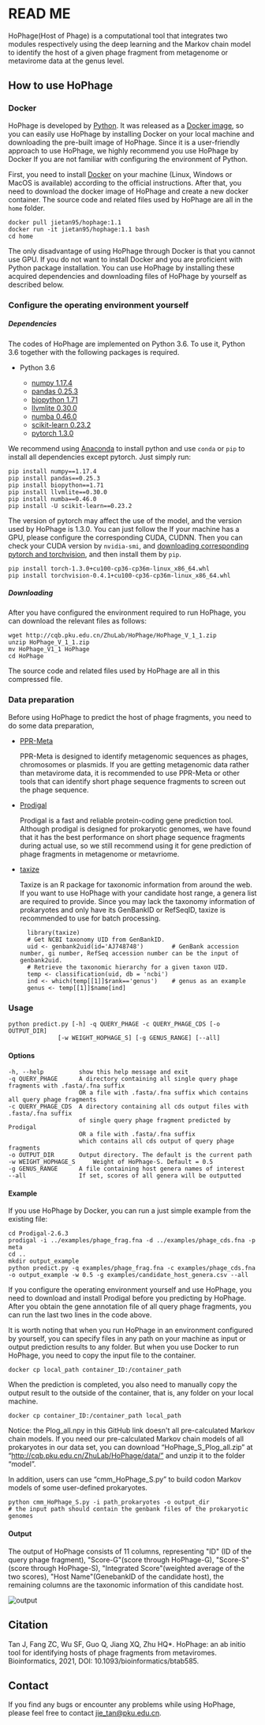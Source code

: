 # READ ME
HoPhage(Host of Phage) is a computational tool that integrates two modules respectively using the deep learning and the Markov chain model to identify the host of a given phage fragment from metagenome or metavirome data at the genus level.  

## How to use HoPhage

### Docker

HoPhage is developed by [Python](https://www.python.org/). It was released as a [Docker image](https://hub.docker.com/repository/docker/jietan95/hophage), so you can easily use HoPhage by installing Docker on your local machine and downloading the pre-built image of HoPhage. Since it is a user-friendly approach to use HoPhage, we highly recommend you use HoPhage by Docker If you are not familiar with configuring the environment of Python.

First, you need to install [Docker](https://www.docker.com/) on your machine (Linux, Windows or MacOS is available) according to the official instructions. After that, you need to download the docker image of HoPhage and create a new docker container. The source code and related files used by HoPhage are all in the `home` folder. 

	docker pull jietan95/hophage:1.1
	docker run -it jietan95/hophage:1.1 bash
	cd home
  

The only disadvantage of using HoPhage through Docker is that you cannot use GPU. If you do not want to install Docker and you are proficient with Python package installation. You can use HoPhage by installing these acquired dependencies and downloading files of HoPhage by yourself as described below. 

### Configure the operating environment yourself
##### Dependencies

The codes of HoPhage are implemented on Python 3.6. To use it, Python 3.6 together with the following packages is required.

- Python 3.6

	+ [numpy 1.17.4](https://pypi.org/project/numpy/)
	+ [pandas 0.25.3](https://pypi.org/project/pandas/)
	+ [biopython 1.71](https://pypi.org/project/biopython/)
	+ [llvmlite 0.30.0](https://pypi.org/project/llvmlite/)
	+ [numba 0.46.0](https://pypi.org/project/numba/)
	+ [scikit-learn 0.23.2](https://scikit-learn.org/stable/index.html)
	+ [pytorch 1.3.0](https://pytorch.org/)

We recommend using [Anaconda](https://www.anaconda.com/) to install python and use `conda` or `pip` to install all dependencies except pytorch. Just simply run:

	pip install numpy==1.17.4
	pip install pandas==0.25.3
	pip install biopython==1.71
	pip install llvmlite==0.30.0
	pip install numba==0.46.0
	pip install -U scikit-learn==0.23.2
	
The version of pytorch may affect the use of the model, and the version used by HoPhage is 1.3.0. You can just follow the If your machine has a GPU, please configure the corresponding CUDA, CUDNN. Then you can check your CUDA version by `nvidia-smi`, and [downloading corresponding pytorch and torchvision](https://download.pytorch.org/whl/cu100/torch_stable.html), and then install them by `pip`.

	pip install torch-1.3.0+cu100-cp36-cp36m-linux_x86_64.whl
	pip install torchvision-0.4.1+cu100-cp36-cp36m-linux_x86_64.whl


##### Downloading
	
After you have configured the environment required to run HoPhage, you can download the relevant files as follows:

	wget http://cqb.pku.edu.cn/ZhuLab/HoPhage/HoPhage_V_1_1.zip
	unzip HoPhage_V_1_1.zip
	mv HoPhage_V1_1 HoPhage
	cd HoPhage

The source code and related files used by HoPhage are all in this compressed file.

### Data preparation

Before using HoPhage to predict the host of phage fragments, you need to do some data preparation, 

- [PPR-Meta](http://cqb.pku.edu.cn/ZhuLab/PPR_Meta/)

	PPR-Meta is designed to identify metagenomic sequences as phages, chromosomes or plasmids. If you are getting metagenomic data rather than metavirome data, it is recommended to use PPR-Meta or other tools that can identify short phage sequence fragments to screen out the phage sequence. 

- [Prodigal](https://github.com/hyattpd/Prodigal)

	Prodigal is a fast and reliable protein-coding gene prediction tool. Although prodigal is designed for prokaryotic genomes, we have found that it has the best performance on short phage sequence fragments during actual use, so we still recommend using it for gene prediction of phage fragments in metagenome or metavriome.

- [taxize](https://www.rdocumentation.org/packages/taxize/versions/0.9.99)

	Taxize is an R package for taxonomic information from around the web. If you want to use HoPhage with your candidate host range, a genera list are required to provide. Since you may lack the taxonomy information of prokaryotes and only have its GenBankID or RefSeqID, taxize is recommended to use for batch processing.
	
		library(taxize)
		# Get NCBI taxonomy UID from GenBankID.
		uid <- genbank2uid(id='AJ748748')        # GenBank accession number, gi number, RefSeq accession number can be the input of genbank2uid.
		# Retrieve the taxonomic hierarchy for a given taxon UID.
		temp <- classification(uid, db = 'ncbi')  
		ind <- which(temp[[1]]$rank=='genus')    # genus as an example  
		genus <- temp[[1]]$name[ind]  


### Usage

	python predict.py [-h] -q QUERY_PHAGE -c QUERY_PHAGE_CDS [-o OUTPUT_DIR]
                  [-w WEIGHT_HOPHAGE_S] [-g GENUS_RANGE] [--all]

#### Options

	-h, --help          show this help message and exit
	-q QUERY_PHAGE      A directory containing all single query phage fragments with .fasta/.fna suffix 
						OR a file with .fasta/.fna suffix which contains all query phage fragments
	-c QUERY_PHAGE_CDS  A directory containing all cds output files with .fasta/.fna suffix 
						of single query phage fragment predicted by Prodigal 
						OR a file with .fasta/.fna suffix 
						which contains all cds output of query phage fragments
	-o OUTPUT_DIR       Output directory. The default is the current path
	-w WEIGHT_HOPHAGE_S     Weight of HoPhage-S. Default = 0.5
	-g GENUS_RANGE      A file containing host genera names of interest
	--all               If set, scores of all genera will be outputted

#### Example

If you use HoPhage by Docker, you can run a just simple example from the existing file:

	cd Prodigal-2.6.3
	prodigal -i ../examples/phage_frag.fna -d ../examples/phage_cds.fna -p meta
	cd ..
	mkdir output_example
	python predict.py -q examples/phage_frag.fna -c examples/phage_cds.fna -o output_example -w 0.5 -g examples/candidate_host_genera.csv --all

If you configure the operating environment yourself and use HoPhage, you need to download and install Prodigal before you predicting by HoPhage. After you obtain the gene annotation file of all query phage fragments, you can run the last two lines in the code above.

It is worth noting that when you run HoPhage in an environment configured by yourself, you can specify files in any path on your machine as input or output prediction results to any folder. But when you use Docker to run HoPhage, you need to copy the input file to the container.

	docker cp local_path container_ID:/container_path

When the prediction is completed, you also need to manually copy the output result to the outside of the container, that is, any folder on your local machine.

	docker cp container_ID:/container_path local_path

Notice: the Plog_all.npy in this GitHub link doesn't all pre-calculated Markov chain models. If you need our pre-calculated Markov chain models of all prokaryotes in our data set, you can download “HoPhage_S_Plog_all.zip” at “http://cqb.pku.edu.cn/ZhuLab/HoPhage/data/” and unzip it to the folder “model”. 

In addition, users can use “cmm_HoPhage_S.py” to build codon Markov models of some user-defined prokaryotes. 

	python cmm_HoPhage_S.py -i path_prokaryotes -o output_dir
	# the input path should contain the genbank files of the prokaryotic genomes


#### Output

The output of HoPhage consists of 11 columns, representing "ID" (ID of the query phage fragment), "Score-G"(score through HoPhage-G), "Score-S"(score through HoPhage-S), "Integrated Score"(weighted average of the two scores), "Host Name"(GenebankID of the candidate host), the remaining columns are the taxonomic information of this candidate host. 

![output](https://i.loli.net/2021/01/20/ZW3JuEcGTPqLRVi.png)


## Citation
Tan J, Fang ZC, Wu SF, Guo Q, Jiang XQ, Zhu HQ*. HoPhage: an ab initio tool for identifying hosts of phage fragments from metaviromes. Bioinformatics, 2021, DOI: 10.1093/bioinformatics/btab585.

## Contact
If you find any bugs or encounter any problems while using HoPhage, please feel free to contact <jie_tan@pku.edu.cn>.


